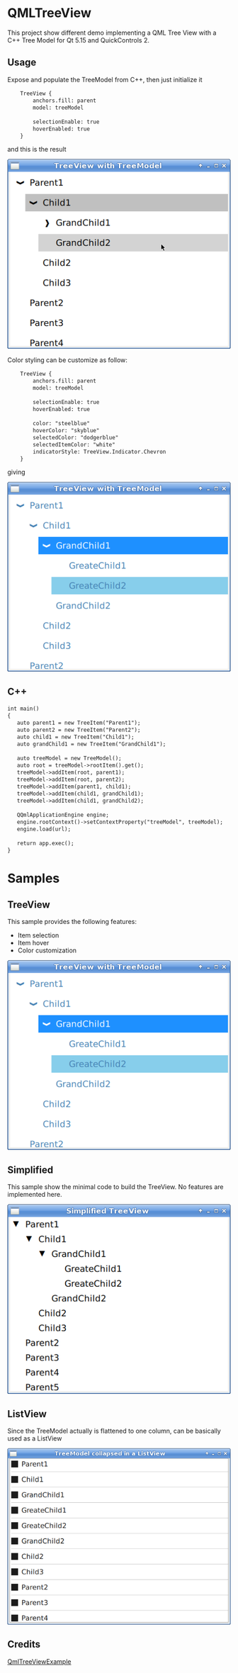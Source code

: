 # QMLTreeView

This project show different demo implementing a QML Tree View with a C++ Tree Model for Qt 5.15 and QuickControls 2.


## Usage

Expose and populate the TreeModel from C++, then just initialize it 

```
    TreeView {
        anchors.fill: parent
        model: treeModel

        selectionEnable: true
        hoverEnabled: true
    }
```
and this is the result

![](img/treeviewbasic.png)

Color styling can be customize as follow:

```
    TreeView {
        anchors.fill: parent
        model: treeModel

        selectionEnable: true
        hoverEnabled: true

        color: "steelblue"
        hoverColor: "skyblue"
        selectedColor: "dodgerblue"
        selectedItemColor: "white"
        indicatorStyle: TreeView.Indicator.Chevron
    }
```
giving

![](img/treeview.png)


## C++


```
int main()
{
   auto parent1 = new TreeItem("Parent1");
   auto parent2 = new TreeItem("Parent2");
   auto child1 = new TreeItem("Child1");
   auto grandChild1 = new TreeItem("GrandChild1");
   
   auto treeModel = new TreeModel();
   auto root = treeModel->rootItem().get();
   treeModel->addItem(root, parent1);
   treeModel->addItem(root, parent2);
   treeModel->addItem(parent1, child1);
   treeModel->addItem(child1, grandChild1);
   treeModel->addItem(child1, grandChild2);
   
   QQmlApplicationEngine engine;
   engine.rootContext()->setContextProperty("treeModel", treeModel);
   engine.load(url);

   return app.exec();
}

```

# Samples


## TreeView

This sample provides the following features:
- Item selection
- Item hover
- Color customization

![](img/treeview.png)


## Simplified

This sample show the minimal code to build the TreeView. No features are implemented here.

![](img/simplified.png)


## ListView

Since the TreeModel actually is flattened to one column, can be basically used as a ListView

![](img/collapsed.png)



## Credits


[QmlTreeViewExample](https://github.com/Palm1r/QmlTreeViewExample)
